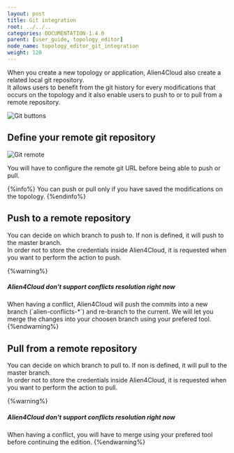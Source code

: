 ```yaml
---
layout: post
title: Git integration
root: ../../..
categories: DOCUMENTATION-1.4.0
parent: [user_guide, topology_editor]
node_name: topology_editor_git_integration
weight: 120
---
```


When you create a new topology or application, Alien4Cloud also create a related local git repository.  
It allows users to benefit from the git history for every modifications that occurs on the topology and it also enable users to push to or to pull from a remote repository.

![Git buttons](../../images/user_guide/user_guide_topology_template_git_buttons.png)<br>

## Define your remote git repository

![Git remote](../../images/user_guide/user_guide_topology_template_git_config.png)<br>

You will have to configure the remote git URL before being able to push or pull.

{%info%}
You can push or pull only if you have saved the modifications on the topology.
{%endinfo%}

## Push to a remote repository

You can decide on which branch to push to. If non is defined, it will push to the master branch.  
In order not to store the credentials inside Alien4Cloud, it is requested when you want to perform the action to push.

{%warning%}
<h5>Alien4Cloud don't support conflicts resolution right now</h5>
When having a conflict, Alien4Cloud will push the commits into a new branch (`alien-conflicts-*`) and re-branch to the current.
We will let you merge the changes into your choosen branch using your prefered tool.
{%endwarning%}

## Pull from a remote repository

You can decide on which branch to pull to. If non is defined, it will pull to the master branch.  
In order not to store the credentials inside Alien4Cloud, it is requested when you want to perform the action to pull.

{%warning%}
<h5>Alien4Cloud don't support conflicts resolution right now</h5>
When having a conflict, you will have to merge using your prefered tool before continuing the edition.
{%endwarning%}
